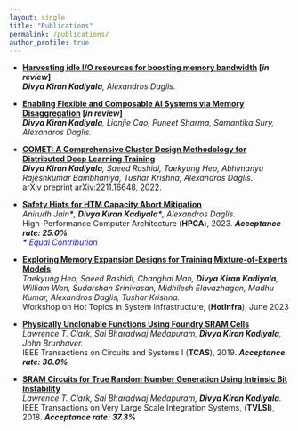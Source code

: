 ```yaml
---
layout: single
title: "Publications"
permalink: /publications/
author_profile: true
---
```


- **[Harvesting idle I/O resources for boosting memory bandwidth]() [_in review_]**  
_**Divya Kiran Kadiyala**, Alexandros Daglis._ <br>


- **[Enabling Flexible and Composable AI Systems via Memory Disaggregation]() [_in review_]**  
_**Divya Kiran Kadiyala**, Lianjie Cao, Puneet Sharma, Samantika Sury, Alexandros Daglis._ <br>


- **[COMET: A Comprehensive Cluster Design Methodology for Distributed Deep Learning Training](https://arxiv.org/abs/2211.16648)**  
_**Divya Kiran Kadiyala**, Saeed Rashidi, Taekyung Heo, Abhimanyu Rajeshkumar Bambhaniya, Tushar Krishna, Alexandros Daglis._ <br>
arXiv preprint arXiv:2211.16648, 2022. <br>

- **[Safety Hints for HTM Capacity Abort Mitigation](https://ieeexplore.ieee.org/document/10071113)**  
_Anirudh Jain<span style="color: #0000ffec;">**\***</span>, **Divya Kiran Kadiyala**<span style="color: #0000ffec;">**\***</span>, Alexandros Daglis._ <br>
High-Performance Computer Architecture (**HPCA**), 2023. **_Acceptance rate: 25.0%_** <br>
<span style="color: #0000ffec;">_**\*** Equal Contribution_</span> <br>

- **[Exploring Memory Expansion Designs for Training Mixture-of-Experts Models](https://drive.google.com/file/d/1lgKgVEssrosL5iWJNPapGczY7kPuqjyy/view)**  
_Taekyung Heo, Saeed Rashidi, Changhai Man, **Divya Kiran Kadiyala**, William Won, Sudarshan Srinivasan, Midhilesh Elavazhagan, Madhu Kumar, Alexandros Daglis, Tushar Krishna._ <br>
Workshop on Hot Topics in System Infrastructure, (**HotInfra**), June 2023 <br>

- **[Physically Unclonable Functions Using Foundry SRAM Cells](https://ieeexplore.ieee.org/document/8500746)**  
_Lawrence T. Clark, Sai Bharadwaj Medapuram, **Divya Kiran Kadiyala**, John Brunhaver._ <br>
IEEE Transactions on Circuits and Systems I (**TCAS**), 2019. **_Acceptance rate: 30.0%_** <br>

- **[SRAM Circuits for True Random Number Generation Using Intrinsic Bit Instability](https://ieeexplore.ieee.org/document/8374983)**  
_Lawrence T. Clark, Sai Bharadwaj Medapuram, **Divya Kiran Kadiyala**._ <br>
IEEE Transactions on Very Large Scale Integration Systems, (**TVLSI**), 2018. **_Acceptance rate: 37.3%_**<br>



<!-- - **[Fast End-to-End Performance Simulation of Accelerated Hardware–Software Stacks](/files/nex.pdf)**   
_Jiacheng Ma, Jonas Kauffman, Emilien Guandalino, Rishabh Iyer, Thomas Bourgeat, George Candea._ <br>
SOSP 2025. <br>
[[code]](https://github.com/dslab-epfl/NEX)

- **[The Case for Validating Inputs in Software-Defined WANs](/files/hodor.pdf)**  
_Alexander Krentsel, Rishabh Iyer, Isaac Keslassy, Sylvia Ratnasamy, Anees Shaikh, Rob Shakir._ <br>
HotNets 2024. <br>

- **[Revisiting Cache Freshness for Emerging Real-Time Applications](/files/freshness.pdf)**  
_Ziming Mao, Rishabh Iyer, Scott Shenker, Ion Stoica._ <br>
HotNets 2024. <br>

- **[If Layering Is Useful, Why Not Sublayering?](/files/sublayering.pdf)**  
_Rathin Singha, Rishabh Iyer, Charles Liu, Caleb Terrill, Todd Millstein, Scott Shenker, George Varghese._ <br>
HotNets 2024. <br>

- **[Fast, Flexible, and Practical Kernel Extensions](/files/kflex.pdf)**   
_Kumar Kartikeya Dwivedi, Rishabh Iyer, Sanidhya Kashyap._ <br>
SOSP 2024. <br>
<span style="color:red">**Also accepted to the Linux Plumbers Conference 2024**</span>. <br>
[[slides]](files/kflex-slides.pdf) [[code]](https://github.com/rs3lab/KFlex)

- **[Automatically Reasoning About How Systems Code Uses the CPU Cache](/files/cfar.pdf)**  
_Rishabh Iyer, Katerina Argyraki, George Candea._ <br>
OSDI 2024. <br>
<span style="color:red">**Also accepted to the Linux Plumbers Conference 2024**</span>.<br>
[[slides]](files/cfar-slides.pptx) [[talk video]](https://www.youtube.com/watch?v=QpgOxTcvCrY)

- **[Performance Interfaces for Hardware Accelerators](/files/lpn.pdf)**  
_Jiacheng Ma, Rishabh Iyer, Sahand Kashani, Mahyar Emami, Thomas Bourgeat, George Candea._<br>
OSDI 2024.<br>
[[slides]](files/lpn-slides.pptx) [[code]](https://github.com/dslab-epfl/lpn) [[talk video]](https://www.youtube.com/watch?v=S6BtXr-bFqk)

- **[Achieving Microsecond-Scale Tail Latency Efficiently with Approximate Optimal Scheduling](/files/concord.pdf)**  
_Rishabh Iyer, Musa Unal, Marios Kogias, George Candea._<br> 
SOSP 2023.<br>
[[slides]](files/concord-slides.pptx) [[code]](https://github.com/dslab-epfl/concord) [[talk video]](https://www.youtube.com/watch?v=VMSdUr-91_U)

- **[The Case for Performance Interfaces for Hardware Accelerators](/files/perf-interf-accel.pdf)**  
_Rishabh Iyer, Jiacheng Ma, Katerina Argyraki, George Candea, Sylvia Ratnasamy._ <br>
HotOS 2023. <br>
[[slides]](files/accel-hotos-slides.pptx)

- **[Performance Interfaces for Network Functions](/files/pix.pdf)**  
_Rishabh Iyer, Katerina Argyraki, George Candea._ <br> 
NSDI 2022.  <br>
[[slides]](files/pix_slides.pdf) [[talk video]](https://www.youtube.com/watch?v=iM3R2Gp0PWo) [[code]](https://github.com/dslab-epfl/pix)

- **[Bypassing the Load Balancer Without Regrets](/files/crab.pdf)**  
_Marios Kogias, Rishabh Iyer, Edouard Bugnion._  <br>
SOCC 2020. <br>
[[talk video]](https://drive.google.com/file/d/1pG8Tbkn3obZhSSzWJGVsVcQ5kAziMg07/view?usp=sharing) [[code]](https://github.com/epfl-dcsl/crab)  

- **[Verifying Software Network Functions with No Verification Expertise](/files/vigor.pdf)**  
_Arseniy Zaostrovnykh, Solal Pirelli, Rishabh Iyer, Matteo Rizzo, Luis Pedrosa, Katerina Argyraki, George Candea._  <br>
SOSP 2019.  <br>
[[slides]](https://vigor-nf.github.io/slides.pdf) [[talk video]](https://sosp19.rcs.uwaterloo.ca/videos/D2-S1-P4.mp4) [[code]](https://github.com/vigor-nf/vigor) [[website]](https://vigor-nf.github.io/)  

- **[Performance Contracts for Software Network Functions](/files/bolt.pdf)**  
_Rishabh Iyer, Luis Pedrosa, Arseniy Zaostrovnykh, Solal Pirelli, Katerina Argyraki, George Candea._ <br> 
NSDI 2019.  <br>
[[slides]](files/bolt_slides.pdf) [[talk video]](https://www.youtube.com/watch?v=cV8pCGiTxgQ) [[code]](https://github.com/bolt-perf-contracts/bolt) [[website]](https://bolt-perf-contracts.github.io)

- **[Performance Modelling and Dynamic Scheduling for Heterogeneous-ISA Multi-Core Architectures](files/btp.pdf)**  
_Nirmal Boran, Dinesh Yadav, Rishabh Iyer._  <br>
VDAT 2019.  <br>
<span style="color:red">**Awarded Best Paper**</span>. <br>
[[slides]](files/vdat19_slides.pdf)

- **[Automated Synthesis of Adversarial Workloads for Network Functions](files/castan.pdf)**    
_Luis Pedrosa, Rishabh Iyer, Arseniy Zaostrovnykh, Jonas Fietz, Katerina Argyraki._  <br>
SIGCOMM 2018. <br>
[[slides]](files/castan_slides.pdf) [[talk video]](https://www.youtube.com/watch?v=1BjeaNvmBwQ&t=1571s) [[code]](https://github.com/nal-epfl/castan) [[website]](https://pedrosa.2y.net/Projects/CASTAN) -->
